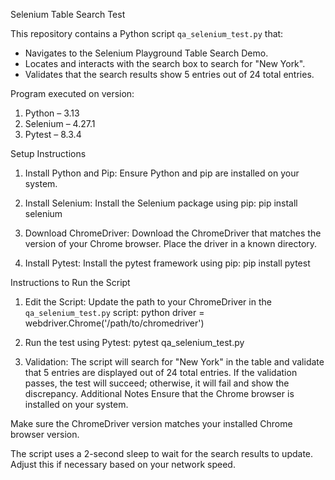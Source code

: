  Selenium Table Search Test

This repository contains a Python script `qa_selenium_test.py` that:
- Navigates to the Selenium Playground Table Search Demo.
- Locates and interacts with the search box to search for "New York".
- Validates that the search results show 5 entries out of 24 total entries.

Program executed on version:
1. Python –  3.13
2. Selenium – 4.27.1
3. Pytest  – 8.3.4
 
Setup Instructions

1. Install Python and Pip:
Ensure Python and pip are installed on your system. 

2. Install Selenium:
 Install the Selenium package using pip:
 pip install selenium

3. Download ChromeDriver:
Download the ChromeDriver that matches the version of your Chrome browser. Place the driver in a known directory.

4. Install Pytest:
Install the pytest framework using pip:
pip install pytest


Instructions to Run the Script

1. Edit the Script:
Update the path to your ChromeDriver in the `qa_selenium_test.py` script:
python driver = webdriver.Chrome('/path/to/chromedriver')

2. Run the test using Pytest:
pytest qa_selenium_test.py

3. Validation: The script will search for "New York" in the table and validate that 5 entries are displayed out of 24 total entries. If the validation passes, the test will succeed; otherwise, it will fail and show the discrepancy.
Additional Notes
Ensure that the Chrome browser is installed on your system.

Make sure the ChromeDriver version matches your installed Chrome browser version.

The script uses a 2-second sleep to wait for the search results to update. Adjust this if necessary based on your network speed.
